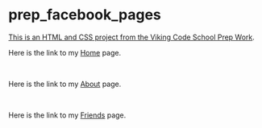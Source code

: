 prep_facebook_pages
===================

[This is an HTML and CSS project from the Viking Code School Prep Work](http://www.vikingcodeschool.com/web-markup-and-coding/let-s-build-facebook).


<p>Here is the link to my <a href="https://ajames20.github.io/project_prep_facebook_pages/">Home</a> page.</p><br />
<p>Here is the link to my <a href="https://ajames20.github.io/project_prep_facebook_pages/about.html">About</a> page.</p><br />
<p>Here is the link to my <a href="href="https://ajames20.github.io/project_prep_facebook_pages/friends.html">Friends</a> page.</p><br />
